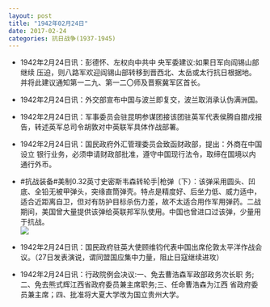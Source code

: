 ```yaml
---
layout: post
title: "1942年02月24日"
date: 2017-02-24
categories: 抗日战争(1937-1945)
---
```


<meta name="referrer" content="no-referrer" />

- 1942年2月24日讯：彭德怀、左权向中共中 央军委建议:如果日军向阎锡山部继续 压迫，则八路军欢迎阎锡山部转移到晋西北、太岳或太行抗日根据地。 并将此建议通知第一二九、第一二〇师及晋察冀军区首长。 

- 1942年2月24日讯：外交部宣布中国与波兰即复交，波兰取消承认伪满洲国。 

- 1942年2月24日讯：军事委员会驻昆明参谋团接该团驻英军代表侯腾自腊戍报 告，转述英军总司令胡敦对中英联军具体作战部署。 

- 1942年2月24日讯：国民政府外汇管理委员会致函财政部，提出：外商在中国设立 银行业务，必须申请财政部批准，遵守中国现行法令，取缔在国境以内 通行外币。 

- #抗战装备#美制0.32英寸史密斯韦森转轮手|枪弹（下）：该弹采用圆头、凹底、全铅无被甲弹头，突缘直筒弹壳。特点是精度好、后坐力低、威力适中，适合近距离自卫，但对有防护目标杀伤力差，故不太适合用作军用弹药。二战期间，美国曾大量提供该弹给英联邦军队使用。中国也曾进口过该弹，少量用于抗战。 <br/><img src="https://ww1.sinaimg.cn/large/aca367d8jw1fd1bus0lgij20hs09zwfg.jpg" />

- 1942年2月24日讯：国民政府驻英大使顾维钧代表中国出席伦敦太平洋作战会 议。（27日发表演说，谓同盟国应集中力量，阻止日寇继续进攻） 

- 1942年2月24日讯：行政院例会决议:一、免去曹浩森军政部政务次长职 务;二、免去熊式辉江西省政府委员兼主席职务;三、任命曹浩森为江西 省政府委员兼主席；四、批准将大夏大学改为国立贵州大学。 

